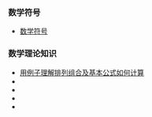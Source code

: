 ### 数学符号
- [数学符号](https://baike.baidu.com/item/数学符号)

### 数学理论知识
- [用例子理解排列组合及基本公式如何计算](https://jingyan.baidu.com/article/63acb44ac60d4e61fcc17e2e.html)
- []()
- []()
- []()
- []()
